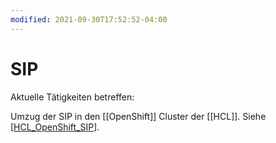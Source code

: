 ```yaml
---
modified: 2021-09-30T17:52:52-04:00
---
```


# SIP

Aktuelle Tätigkeiten betreffen:

Umzug der SIP in den [[OpenShift]] Cluster der [[HCL]]. Siehe [[HCL_OpenShift_SIP]].



[//begin]: # "Autogenerated link references for markdown compatibility"
[HCL_OpenShift_SIP]: HCL_OpenShift_SIP "HCL_OpenShift_SIP"
[//end]: # "Autogenerated link references"